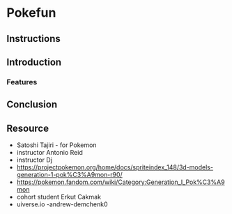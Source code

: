 # Pokefun

## Instructions

## Introduction

### Features

## Conclusion

## Resource

- Satoshi Tajiri - for Pokemon
- instructor Antonio Reid
- instructor Dj
- https://projectpokemon.org/home/docs/spriteindex_148/3d-models-generation-1-pok%C3%A9mon-r90/
- https://pokemon.fandom.com/wiki/Category:Generation_I_Pok%C3%A9mon
- cohort student Erkut Cakmak
- uiverse.io -andrew-demchenk0
